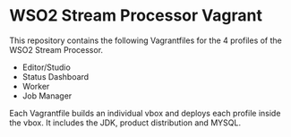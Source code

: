 # WSO2 Stream Processor Vagrant

This repository contains the following Vagrantfiles for the 4 profiles of the WSO2 Stream Processor.

- Editor/Studio
- Status Dashboard
- Worker
- Job Manager

Each Vagrantfile builds an individual vbox and deploys each profile inside the vbox. It includes the JDK, product distribution and MYSQL.
